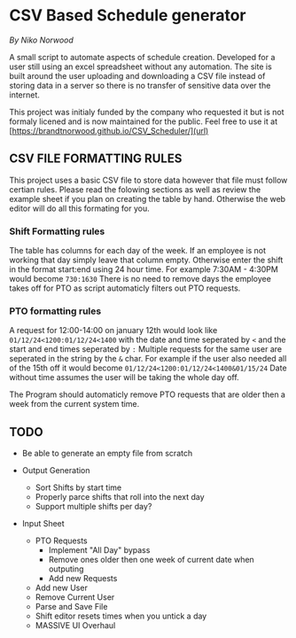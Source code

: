 # CSV Based Schedule generator #
*By Niko Norwood*

A small script to automate aspects of schedule creation. Developed for a user still using an excel spreadsheet without any automation. The site is built around the user uploading and downloading a CSV file instead of storing data in a server so there is no transfer of sensitive data over the internet. 


This project was initialy funded by the company who requested it but is not formaly licened and is now maintained for the public. Feel free to use it at [https://brandtnorwood.github.io/CSV_Scheduler/](url)


## CSV FILE FORMATTING RULES

This project uses a basic CSV file to store data however that file must follow certian rules. Please read the folowing sections as well as review the example sheet if you plan on creating the table by hand. Otherwise the web editor <TODO> will do all this formating for you.


### Shift Formatting rules

The table has columns for each day of the week. If an employee is not working that day simply leave that column empty. Otherwise enter the shift in the format start:end using 24 hour time. For example 7:30AM - 4:30PM would become `730:1630` There is no need to remove days the employee takes off for PTO as script automaticly filters out PTO requests. 


### PTO formatting rules

A request for 12:00-14:00 on january 12th would look like `01/12/24<1200:01/12/24<1400` with the date and time seperated by `<` and the start and end times seperated by `:`
Multiple requests for the same user are seperated in the string by the `&` char. For example if the user also needed all of the 15th off it would become `01/12/24<1200:01/12/24<1400&01/15/24`
Date without time assumes the user will be taking the whole day off.

The Program should automaticly remove PTO requests that are older then a week from the current system time.


## TODO
* Be able to generate an empty file from scratch

* Output Generation
  - Sort Shifts by start time
  - Properly parce shifts that roll into the next day
  - Support multiple shifts per day?


* Input Sheet
  - PTO Requests
    * Implement "All Day" bypass
    * Remove ones older then one week of current date when outputing
    * Add new Requests
  - Add new User
  - Remove Current User
  - Parse and Save File
  - Shift editor resets times when you untick a day
  - MASSIVE UI Overhaul